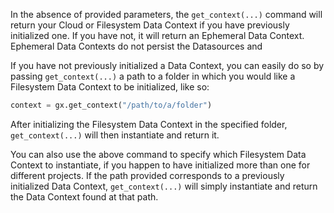 In the absence of provided parameters, the `get_context(...)` command will return your Cloud or Filesystem Data Context if you have previously initialized one.  If you have not, it will return an Ephemeral Data Context.  Ephemeral Data Contexts do not persist the Datasources and 

If you have not previously initialized a Data Context, you can easily do so by passing `get_context(...)` a path to a folder in which you would like a Filesystem Data Context to be initialized, like so:

```python title="Python code"
context = gx.get_context("/path/to/a/folder")
```

After initializing the Filesystem Data Context in the specified folder, `get_context(...)` will then instantiate and return it.

You can also use the above command to specify which Filesystem Data Context to instantiate, if you happen to have initialized more than one for different projects.  If the path provided corresponds to a previously initialized Data Context, `get_context(...)` will simply instantiate and return the Data Context found at that path.